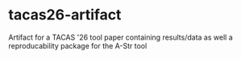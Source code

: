 # tacas26-artifact
Artifact for a TACAS '26 tool paper containing results/data as well a reproducability package for the A-Str tool

